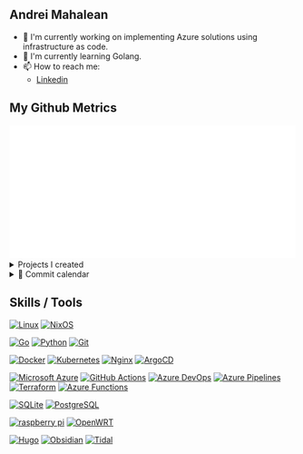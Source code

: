 ## Andrei Mahalean

- 🔭 I'm currently working on implementing Azure solutions using infrastructure as code.
- 🌱 I'm currently learning Golang.
- 📫 How to reach me:
  - [Linkedin](https://www.linkedin.com/in/amahalean/)


## My Github Metrics

<a href="https://github.com/lowlighter/metrics">
  <img src="/metrics.classic.svg"/>
</a>

<details>
  <summary>Projects I created</summary>
  <a href="https://github.com/mahalel?tab=repositories&q=&type=&language=&sort=stargazers">
    <img src="/metrics.plugin.repositories.starred.svg"/>
  </a>
</details>

<details>
  <summary>📆 Commit calendar</summary>
  <a href="https://github.com/mahalel?tab=repositories&q=&type=&language=&sort=stargazers">
    <img src="/metrics.plugin.calendar.full.svg"/>
  </a>
</details>

## Skills / Tools

<!-- Badges List: https://github.com/alexandresanlim/Badges4-README.md-Profile -->

<!-- Badges Search: https://github.com/Aveek-Saha/GitHub-Profile-Badges -->

[![Linux](https://img.shields.io/badge/Linux-FCC624?style=for-the-badge&logo=linux&logoColor=black)](https://github.com/torvalds/linux)
[![NixOS](https://img.shields.io/badge/NixOS-5277C3?style=for-the-badge&logo=nixos&logoColor=white)](https://github.com/NixOS/nixpkgs)

[![Go](https://img.shields.io/badge/go-%2300ADD8.svg?style=for-the-badge&logo=go&logoColor=white)](https://github.com/golang/go)
[![Python](https://img.shields.io/badge/python-%2314354C.svg?style=for-the-badge&logo=python&logoColor=white)](https://github.com/python/cpython)
[![Git](https://img.shields.io/badge/GIT-E44C30?style=for-the-badge&logo=git&logoColor=white)](https://git-scm.com/)

[![Docker](https://img.shields.io/badge/Docker-2CA5E0?style=for-the-badge&logo=docker&logoColor=white)](https://github.com/docker)
[![Kubernetes](https://img.shields.io/badge/kubernetes-%23326ce5.svg?style=for-the-badge&logo=kubernetes&logoColor=white)](https://github.com/kubernetes/kubernetes)
[![Nginx](https://img.shields.io/badge/Nginx-%23009639.svg?style=for-the-badge&logo=nginx&logoColor=white)](https://github.com/nginx/nginx)
[![ArgoCD](https://img.shields.io/badge/Argo%20CD-1e0b3e?style=for-the-badge&logo=argo&logoColor=#d16044)](https://argo-cd.readthedocs.io/en/stable/)

<!-- [![Amazon AWS](https://img.shields.io/badge/Amazon_AWS-232F3E?style=for-the-badge&logo=amazon-aws&logoColor=white)](https://aws.amazon.com/) -->
[![Microsoft Azure](https://img.shields.io/badge/Microsoft%20Azure-0078D4.svg?style=for-the-badge&logo=Microsoft-Azure&logoColor=white)](https://portal.azure.com/)
[![GitHub Actions](https://img.shields.io/badge/GitHub_Actions-2088FF?style=for-the-badge&logo=github-actions&logoColor=white)](https://github.com/features/actions)
[![Azure DevOps](https://img.shields.io/badge/Azure_DevOps-0078D7?style=for-the-badge&logo=azure-devops&logoColor=white)](https://dev.azure.com/)
[![Azure Pipelines](https://img.shields.io/badge/Azure%20Pipelines-2560E0.svg?style=for-the-badge&logo=Azure-Pipelines&logoColor=white)](https://learn.microsoft.com/en-us/azure/devops/pipelines/get-started/what-is-azure-pipelines?view=azure-devops)
[![Terraform](https://img.shields.io/badge/Terraform-7B42BC?style=for-the-badge&logo=terraform&logoColor=white)](https://github.com/hashicorp/terraform)
[![Azure Functions](https://img.shields.io/badge/Azure_Functions-0062AD?style=for-the-badge&logo=azure-functions&logoColor=white)](https://learn.microsoft.com/en-us/azure/azure-functions/functions-overview?pivots=programming-language-python)

[![SQLite](https://img.shields.io/badge/Sqlite-003B57?style=for-the-badge&logo=sqlite&logoColor=white)](https://www.sqlite.org/)
[![PostgreSQL](https://img.shields.io/badge/PostgreSQL-316192?style=for-the-badge&logo=postgresql&logoColor=white)](https://www.postgresql.org/)

[![raspberry pi](https://img.shields.io/badge/Raspberry%20Pi-A22846?style=for-the-badge&logo=Raspberry%20Pi&logoColor=white)](https://www.raspberrypi.org)
[![OpenWRT](https://img.shields.io/badge/OpenWrt-00B5E2?style=for-the-badge&logo=OpenWrt&logoColor=white)](https://openwrt.org/)

[![Hugo](https://img.shields.io/badge/Hugo-FF4088.svg?style=for-the-badge&logo=Hugo&logoColor=white)](https://gohugo.io/)
[![Obsidian](https://img.shields.io/badge/Obsidian-483699?style=for-the-badge&logo=Obsidian&logoColor=white)](https://github.com/obsidianmd)
[![Tidal](https://img.shields.io/badge/Tidal-000000?style=for-the-badge&logo=Tidal&logoColor=white)](https://tidal.com/)
